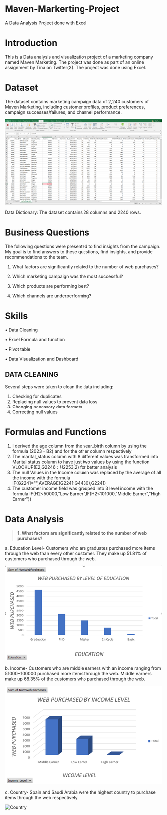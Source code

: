 # Maven-Markerting-Project
A Data Analysis Project done with Excel

# Introduction
This is a Data analysis and visualization project of a marketing company named Maven Marketing. The project was done as part of an online assignment by Tina on Twitter(X). The project was done using Excel. 

# Dataset
The dataset contains marketing campaign data of 2,240 customers of Maven Marketing, including customer profiles, product preferences, campaign successes/failures, and channel performance.

![Dataset](https://github.com/newdydx/Maven-Markerting-Project/blob/main/Datasets.png)

Data Dictionary: The dataset contains 28 columns and 2240 rows.

# Business Questions

The following questions were presented to find insights from the campaign. My goal is to find answers to these questions, find insights, and provide recommendations to the team.

1. What factors are significantly related to the number of web purchases?

2. Which marketing campaign was the most successful?

3. Which products are performing best?

4. Which channels are underperforming?

# Skills

• Data Cleaning

• Excel Formula and function

• Pivot table

• Data Visualization and Dashboard

## DATA CLEANING

Several steps were taken to clean the data including:
1. Checking for duplicates
2. Replacing null values to prevent data loss
3. Changing necessary data formats
4. Correcting null values

# Formulas and Functions
1. I derived the age column from the year_birth column by using the formula (2023 - B2) and for the other column respectively
2. The marital_status column with 8 different values was transformed into Marital status column to have just two values by using the function VLOOKUP(E2,G$2246:H$2253,2) for better analysis
3. The null Values in the Income column was replaced by the average of all the income with the formula IF(G2241="",AVERAGE(G2241:G4480),G2241)
4. The customer income field was grouped into 3 level income with the formula IF(H2<50000,"Low Earner",IF(H2<101000,"Middle Earner","High Earner"))

# Data Analysis

> **1. What factors are significantly related to the number of web purchases?**

a. Education Level- Customers who are graduates purchased more items through the web than every other customer. They make up 51.81% of customers who purchased through the web.
   
![Education visuals](https://github.com/newdydx/Maven-Markerting-Project/blob/main/graduatepurchases.png)

b. Income- Customers who are middle earners with an income ranging from $51000-$100000 purchased more items through the web. Middle earners make up 68.35% of the customers who purchased through the web.

![Income](https://github.com/newdydx/Maven-Markerting-Project/blob/main/INCOME.png)

c. Country- Spain and Saudi Arabia were the highest country to purchase items through the web respectively.

![Country]()

